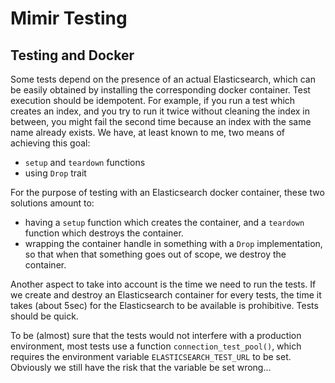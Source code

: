 # Mimir Testing

## Testing and Docker

Some tests depend on the presence of an actual Elasticsearch, which can be easily obtained by installing the
corresponding docker container. Test execution should be idempotent. For example, if you run a test which creates an
index, and you try to run it twice without cleaning the index in between, you might fail the second time because an
index with the same name already exists. We have, at least known to me, two means of achieving this goal:

- `setup` and `teardown` functions
- using `Drop` trait

For the purpose of testing with an Elasticsearch docker container, these two solutions amount to:

- having a `setup` function which creates the container, and a `teardown` function which destroys the container.
- wrapping the container handle in something with a `Drop` implementation, so that when that something goes out of
    scope, we destroy the container.

Another aspect to take into account is the time we need to run the tests. If we create and destroy an Elasticsearch
container for every tests, the time it takes (about 5sec) for the Elasticsearch to be available is prohibitive. Tests
should be quick. 

To be (almost) sure that the tests would not interfere with a production environment, most tests use a function
`connection_test_pool()`, which requires the environment variable `ELASTICSEARCH_TEST_URL` to be set. Obviously we still
have the risk that the variable be set wrong...
